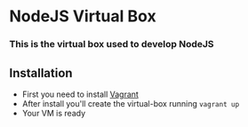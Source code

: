 # NodeJS Virtual Box
### This is the virtual box used to develop NodeJS

## Installation
* First you need to install [Vagrant](http://www.vagrantup.com/)
* After install you'll create the virtual-box running ```vagrant up```
* Your VM is ready
